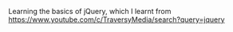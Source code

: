 Learning the basics of jQuery, which I learnt from https://www.youtube.com/c/TraversyMedia/search?query=jquery
